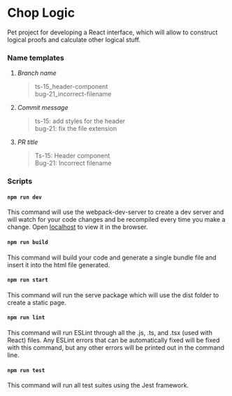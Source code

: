 # Chop Logic

Pet project for developing a React interface, which will allow to construct logical proofs and calculate other logical stuff.

### Name templates

1. _Branch name_

   > ts-15_header-component<br>
   > bug-21_incorrect-filename

2. _Commit message_

   > ts-15: add styles for the header<br>
   > bug-21: fix the file extension

3. _PR title_

   > Ts-15: Header component<br>
   > Bug-21: Incorrect filename

### Scripts

#### `npm run dev`

This command will use the webpack-dev-server to create a dev server and will watch for your code changes and be recompiled every time you make a change. Open [localhost](http://localhost:9000) to view it in the browser.

#### `npm run build`

This command will build your code and generate a single bundle file and insert it into the html file generated.

#### `npm run start`

This command will run the serve package which will use the dist folder to create a static page.

#### `npm run lint`

This command will run ESLint through all the .js, .ts, and .tsx (used with React) files. Any ESLint errors that can be automatically fixed will be fixed with this command, but any other errors will be printed out in the command line.

#### `npm run test`

This command will run all test suites using the Jest framework.
